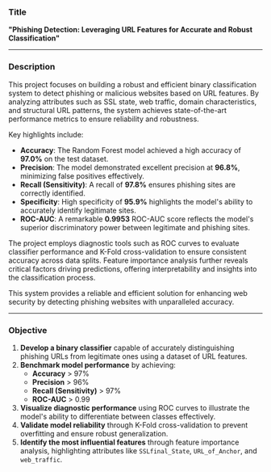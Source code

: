 ### **Title**  
**"Phishing Detection: Leveraging URL Features for Accurate and Robust Classification"**

---

### **Description**  
This project focuses on building a robust and efficient binary classification system to detect phishing or malicious websites based on URL features. By analyzing attributes such as SSL state, web traffic, domain characteristics, and structural URL patterns, the system achieves state-of-the-art performance metrics to ensure reliability and robustness.  

Key highlights include:  
- **Accuracy**: The Random Forest model achieved a high accuracy of **97.0%** on the test dataset.  
- **Precision**: The model demonstrated excellent precision at **96.8%**, minimizing false positives effectively.  
- **Recall (Sensitivity)**: A recall of **97.8%** ensures phishing sites are correctly identified.  
- **Specificity**: High specificity of **95.9%** highlights the model's ability to accurately identify legitimate sites.  
- **ROC-AUC**: A remarkable **0.9953** ROC-AUC score reflects the model's superior discriminatory power between legitimate and phishing sites.  

The project employs diagnostic tools such as ROC curves to evaluate classifier performance and K-Fold cross-validation to ensure consistent accuracy across data splits. Feature importance analysis further reveals critical factors driving predictions, offering interpretability and insights into the classification process.  

This system provides a reliable and efficient solution for enhancing web security by detecting phishing websites with unparalleled accuracy.

---

### **Objective**  
1. **Develop a binary classifier** capable of accurately distinguishing phishing URLs from legitimate ones using a dataset of URL features.  
2. **Benchmark model performance** by achieving:  
   - **Accuracy** > 97%  
   - **Precision** > 96%  
   - **Recall (Sensitivity)** > 97%  
   - **ROC-AUC** > 0.99  
3. **Visualize diagnostic performance** using ROC curves to illustrate the model's ability to differentiate between classes effectively.  
4. **Validate model reliability** through K-Fold cross-validation to prevent overfitting and ensure robust generalization.  
5. **Identify the most influential features** through feature importance analysis, highlighting attributes like `SSLfinal_State`, `URL_of_Anchor`, and `web_traffic`.  
